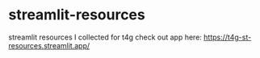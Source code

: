 # streamlit-resources

streamlit resources I collected for t4g
check out app here: https://t4g-st-resources.streamlit.app/
